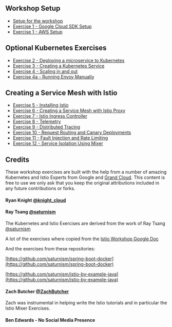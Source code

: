 ## Workshop Setup
- [Setup for the workshop](setup/README.md)
- [Exercise 1 - Google Cloud SDK Setup](exercise-1/README.md)
- [Exercise 1 - AWS Setup](exercise-1/README_AWS.md)

## Optional Kubernetes Exercises

- [Exercise 2 - Deploying a microservice to Kubernetes](exercise-2/README.md)
- [Exercise 3 - Creating a Kubernetes Service](exercise-3/README_AWS.md)
- [Exercise 4 - Scaling in and out](exercise-4/README.md)
- [Exercise 4a - Running Envoy Manually](exercise-4a/README.md)

## Creating a Service Mesh with Istio

- [Exercise 5 - Installing Istio](exercise-5/README.md)
- [Exercise 6 - Creating a Service Mesh with Istio Proxy](exercise-6/README.md)
- [Exercise 7 -  Istio Ingress Controller](exercise-7/README.md)
- [Exercise 8 - Telemetry](exercise-8/README.md)
- [Exercise 9 - Distributed Tracing](exercise-9/README.md)
- [Exercise 10 - Request Routing and Canary Deployments](exercise-10/README.md)
- [Exercise 11 - Fault Injection and Rate Limiting](exercise-11/README.md)
- [Exercise 12 - Service Isolation Using Mixer](exercise-12/README.md)

## Credits
These workshop exercises are built with the help from a number of amazing Kubernetes and Istio Experts from Google and [Grand Cloud](https://www.grandcloud.com).  This content is free to use we only ask that you keep the original attributions included in any future contributions or forks.

#### Ryan Knight [@knight_cloud](https://twitter.com/knight_cloud)

#### Ray Tsang  [@saturnism](https://twitter.com/saturnism)

The Kubernetes and Istio Exercises are derived from the work of Ray Tsang  [@saturnism](https://twitter.com/saturnism)

A lot of the exercises where copied from the [Istio Workshop Google Doc](https://t.co/yDJY1yODzX)

And the exercises from these repositories:

[https://github.com/saturnism/spring-boot-docker](https://github.com/saturnism/spring-boot-docker)

[https://github.com/saturnism/istio-by-example-java](https://github.com/saturnism/istio-by-example-java)

#### Zach Butcher [@ZachButcher](https://twitter.com/ZackButcher)

Zach was instrumental in helping write the Istio tutorials and in particular the Istio Mixer Exercises.

####  Ben Edwards  - No Social Media Presence
